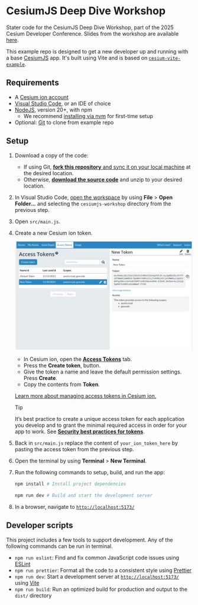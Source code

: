 # CesiumJS Deep Dive Workshop

Stater code for the CesiumJS Deep Dive Workshop, part of the 2025 Cesium Developer Conference. Slides from the workshop are available [here](DevCon_CesiumJS_DeepDive.pdf).

This example repo is designed to get a new developer up and running with a base [CesiumJS](https://cesium.com/platform/cesiumjs/) app. It's built using Vite and is based on [`cesium-vite-example`](https://github.com/CesiumGS/cesium-vite-example).

## Requirements

- A [Cesium ion account](https://ion.cesium.com/signup)
- [Visual Studio Code](https://code.visualstudio.com/), or an IDE of choice
- [NodeJS](https://nodejs.org/en), version 20+, with npm
  - We recommend [installing via nvm](https://nodejs.org/en/download) for first-time setup
- Optional: [Git](https://docs.github.com/en/get-started/git-basics/set-up-git#platform-all) to clone from example repo

## Setup

1. Download a copy of the code:

   - If using Git, [**fork this repository** and sync it on your local machine](https://docs.github.com/en/pull-requests/collaborating-with-pull-requests/working-with-forks/fork-a-repo) at the desired location.
   - Otherwise, [**download the source code**](https://docs.github.com/en/repositories/working-with-files/using-files/downloading-source-code-archives) and unzip to your desired location.

2. In Visual Studio Code, [open the workspace](https://code.visualstudio.com/docs/editing/workspaces/workspaces) by using **File** > **Open Folder...** and selecting the `cesiumjs-workshop` directory from the previous step.
3. Open `src/main.js`.
4. Create a new Cesium ion token.

   ![Copy your Cesium ion token](./doc/cesium-ion-token.png)

   - In Cesium ion, open the [**Access Tokens**](https://ion.cesium.com/tokens?) tab.
   - Press the **Create token**, button.
   - Give the token a name and leave the default permission settings. Press **Create**.
   - Copy the contents from **Token**.

   [Learn more about managing access tokens in Cesium ion.](https://cesium.com/learn/ion/cesium-ion-access-tokens/)

   > [!TIP]
   > It’s best practice to create a unique access token for each application you develop and to grant the minimal required access in order for your app to work. See [**Security best practices for tokens**](https://cesium.com/learn/ion/cesium-ion-access-tokens/#security-best-practices-for-tokens).

5. Back in `src/main.js` replace the content of `your_ion_token_here` by pasting the access token from the previous step.
6. Open the terminal by using **Terminal** > **New Terminal**.
7. Run the following commands to setup, build, and run the app:

   ```sh
   npm install # Install project dependencies
   ```

   ```sh
   npm run dev # Build and start the development server
   ```

8. In a browser, navigate to [`http://localhost:5173/`](http://localhost:5173/)

## Developer scripts

This project includes a few tools to support development. Any of the following commands can be run in terminal.

- `npm run eslint`: Find and fix common JavaScript code issues using [ESLint](https://eslint.org/)
- `npm run prettier`: Format all the code to a consistent style using [Prettier](https://prettier.io/)
- `npm run dev`: Start a development server at [`http://localhost:5173/`](http://localhost:5173/) using [Vite](https://vite.dev/)
- `npm run build`: Run an optimized build for production and output to the `dist/` directory

